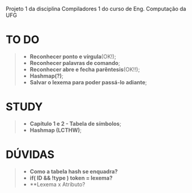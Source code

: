 Projeto 1 da disciplina Compiladores 1 do curso de Eng. Computação da UFG

TO DO
===================
> - **Reconhecer ponto e vírgula**(OK!);
> - **Reconhecer palavras de comando**;
> - **Reconhecer abre e fecha parêntesis**(OK!!);
> - **Hashmap(?)**;
> - **Salvar o lexema para poder passá-lo adiante**;

STUDY
===================

> - **Capítulo 1 e 2 - Tabela de símbolos**;
> - **Hashmap (LCTHW)**;

DÚVIDAS
===================

> - **Como a tabela hash se enquadra?**
> - **if( ID && !type ) token = lexema?**
> - **Lexema x Atributo?
